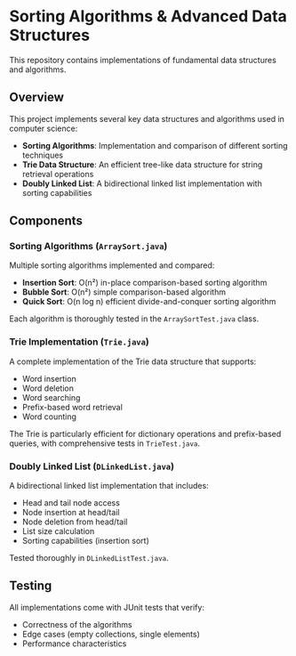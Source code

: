 # Sorting Algorithms & Advanced Data Structures

This repository contains implementations of fundamental data structures and algorithms.

## Overview

This project implements several key data structures and algorithms used in computer science:

- **Sorting Algorithms**: Implementation and comparison of different sorting techniques
- **Trie Data Structure**: An efficient tree-like data structure for string retrieval operations
- **Doubly Linked List**: A bidirectional linked list implementation with sorting capabilities

## Components

### Sorting Algorithms (`ArraySort.java`)

Multiple sorting algorithms implemented and compared:

- **Insertion Sort**: O(n²) in-place comparison-based sorting algorithm
- **Bubble Sort**: O(n²) simple comparison-based algorithm
- **Quick Sort**: O(n log n) efficient divide-and-conquer sorting algorithm

Each algorithm is thoroughly tested in the `ArraySortTest.java` class.

### Trie Implementation (`Trie.java`)

A complete implementation of the Trie data structure that supports:

- Word insertion
- Word deletion
- Word searching
- Prefix-based word retrieval
- Word counting

The Trie is particularly efficient for dictionary operations and prefix-based queries, with comprehensive tests in `TrieTest.java`.

### Doubly Linked List (`DLinkedList.java`)

A bidirectional linked list implementation that includes:

- Head and tail node access
- Node insertion at head/tail
- Node deletion from head/tail
- List size calculation
- Sorting capabilities (insertion sort)

Tested thoroughly in `DLinkedListTest.java`.

## Testing

All implementations come with JUnit tests that verify:
- Correctness of the algorithms
- Edge cases (empty collections, single elements)
- Performance characteristics

